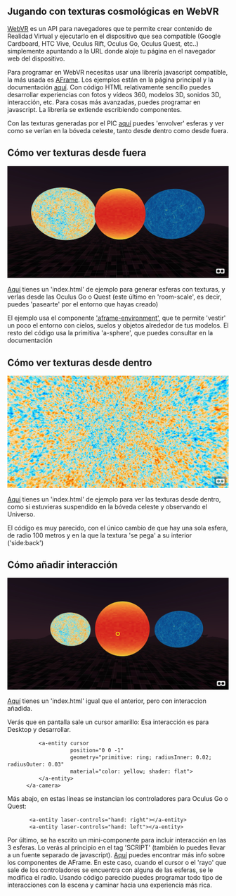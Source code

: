 ## Jugando con texturas cosmológicas en WebVR

[WebVR](https://en.wikipedia.org/wiki/WebVR) es un API para navegadores que te permite crear contenido de Realidad Virtual y ejecutarlo en el dispositivo que sea compatible (Google Cardboard, HTC Vive, Oculus Rift, Oculus Go, Oculus Quest, etc..) simplemente apuntando a la URL donde aloje tu página en el navegador web del dispositivo.

Para programar en WebVR necesitas usar una librería javascript compatible, la más usada es [AFrame](https://aframe.io/). Los ejemplos están en la página principal y la documentación [aquí](https://aframe.io/docs/0.9.0/introduction/). Con código HTML relativamente sencillo puedes desarrollar experiencias con fotos y vídeos 360, modelos 3D, sonidos 3D, interacción, etc. Para cosas más avanzadas, puedes programar en javascript. La librería se extiende escribiendo componentes.

Con las texturas generadas por el PIC [aquí]() puedes 'envolver' esferas y ver como se verían en la bóveda celeste, tanto desde dentro como desde fuera. 


## Cómo ver texturas desde fuera

<p align="center">
  <img src="texturas_fuera.jpg">
</p>

[Aquí](texturas_fuera) tienes un 'index.html' de ejemplo para generar esferas con texturas, y verlas desde las Oculus Go o Quest (este último en 'room-scale', es decir, puedes 'pasearte' por el entorno que hayas creado)

El ejemplo usa el componente ['aframe-environment'](https://github.com/supermedium/aframe-environment-component), que te permite 'vestir' un poco el entorno con cielos, suelos y objetos alrededor de tus modelos.
El resto del código usa la primitiva 'a-sphere', que puedes consultar en la documentación

## Cómo ver texturas desde dentro

<p align="center">
  <img src="textura_dentro.jpg">
</p>

[Aquí](texturas_dentro) tienes un 'index.html' de ejemplo para ver las texturas desde dentro, como si estuvieras suspendido en la bóveda celeste y observando el Universo.

El código es muy parecido, con el único cambio de que hay una sola esfera, de radio 100 metros y en la que la textura 'se pega' a su interior ('side:back')


## Cómo añadir interacción

<p align="center">
  <img src="interaccion.jpg">
</p>

[Aquí](interaccion) tienes un 'index.html' igual que el anterior, pero con interaccion añadida. 

Verás que en pantalla sale un cursor amarillo: Esa interacción es para Desktop y desarrollar.

```     <a-camera>
          <a-entity cursor
                    position="0 0 -1"
                    geometry="primitive: ring; radiusInner: 0.02; radiusOuter: 0.03"
                    material="color: yellow; shader: flat">
          </a-entity>
      </a-camera>
```      

Más abajo, en estas líneas se instancian los controladores para Oculus Go o Quest:

```
       <a-entity laser-controls="hand: right"></a-entity>
       <a-entity laser-controls="hand: left"></a-entity>
```

Por último, se ha escrito un mini-componente para incluir interacción en las 3 esferas. Lo verás al principio en el tag 'SCRIPT' (también lo puedes llevar a un fuente separado de javascript). [Aquí](https://aframe.io/docs/0.9.0/introduction/writing-a-component.html) puedes encontrar más info sobre los componentes de AFrame. En este caso, cuando el cursor o el 'rayo' que sale de los controladores se encuentra con alguna de las esferas, se le modifica el radio. Usando código parecido puedes programar todo tipo de interacciones con la escena y caminar hacia una experiencia más rica.


      
      
        




